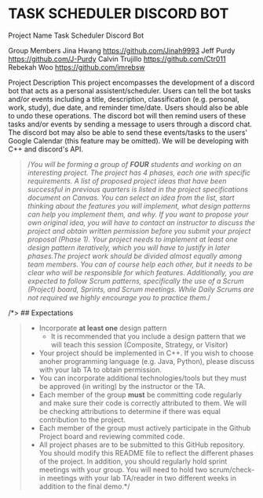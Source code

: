 # TASK SCHEDULER DISCORD BOT

Project Name
Task Scheduler Discord Bot 

Group Members
Jina Hwang https://github.com/Jinah9993
Jeff Purdy https://github.com/J-Purdy
Calvin Trujillo https://github.com/Ctr011
Rebekah Woo https://github.com/imrebsw

Project Description 
This project encompasses the development of a discord bot that acts as a personal assistent/scheduler. Users can tell the bot tasks and/or events including a title, description, classification (e.g. personal, work, study), due date, and reminder time/date. Users should also be able to undo these operations. The discord bot will then remind users of these tasks and/or events by sending a message to users through a discord chat. The discord bot may also be able to send these events/tasks to the users' Google Calendar (this feature may be omitted). We will be developing with C++ and discord's API. 

 > /*You will be forming a group of **FOUR** students and working on an interesting project. The project has 4 phases, each one with specific requirements. A list of proposed project ideas that have been successful in previous quarters is listed in the project specifications document on Canvas. You can select an idea from the list, start thinking about the features you will implement, what design patterns can help you implement them, and why. If you want to propose your own original idea, you will have to contact an instructor to discuss the project and obtain written permission before you submit your project proposal (Phase 1). Your project needs to implement at least one design pattern iteratively, which you will have to justify in later phases.The project work should be divided almost equally among team members. You can of course help each other, but it needs to be clear who will be responsible for which features. Additionally, you are expected to follow Scrum patterns, specifically the use of a Scrum (Project) board, Sprints, and Scrum meetings. While Daily Scrums are not required we highly encourage you to practice them.*/

 /*> ## Expectations
 > * Incorporate **at least one** design pattern
 >   * It is recommended that you include a design pattern that we will teach this session (Composite, Strategy, or Visitor)
 > * Your project should be implemented in C++. If you wish to choose anoher programming language (e.g. Java, Python), please discuss with your lab TA to obtain permission.
 > * You can incorporate additional technologies/tools but they must be approved (in writing) by the instructor or the TA.
 > * Each member of the group **must** be committing code regularly and make sure their code is correctly attributed to them. We will be checking attributions to determine if there was equal contribution to the project.
 > * Each member of the group must actively participate in the Github Project board and reviewing commited code.
> * All project phases are to be submitted to this GitHub repository. You should modify this README file to reflect the different phases of the project. In addition, you should regularly hold sprint meetings with your group. You will need to hold two scrum/check-in meetings with your lab TA/reader in two different weeks in addition to the final demo.*/
